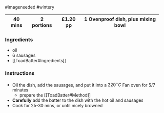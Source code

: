 #imageneeded #wintery

| 40 mins | 2 portions | £1.20 pp | 1 Ovenproof dish, plus mixing bowl |
| ------- | ---------- | -------- | ---------------------------------- |
### Ingredients
- oil
- 6 sausages
- [[ToadBatter#Ingredients]]

### Instructions
- Oil the dish, add the sausages, and put it into a $220^\circ C$ Fan oven for 5/7 minutes
	- prepare the [[ToadBatter#Method]]
- __Carefully__ add the batter to the dish with the hot oil and sausages
- Cook for 25-30 mins, or until nicely browned